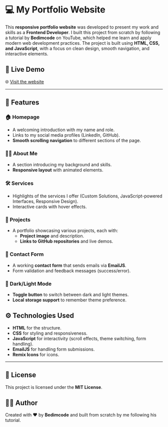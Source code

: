 # 💻 My Portfolio Website

This **responsive portfolio website** was developed to present my work and skills as a **Frontend Developer**. I built this project from scratch by following a tutorial by **Bedimcode** on YouTube, which helped me learn and apply modern web development practices. The project is built using **HTML, CSS, and JavaScript**, with a focus on clean design, smooth navigation, and interactive elements.

## 🌟 Live Demo

🌐 [Visit the website](https://personal-portfolio-23r43w.netlify.app/)

---

## 🚀 Features

### 🏠 Homepage

- A welcoming introduction with my name and role.
- Links to my social media profiles (LinkedIn, GitHub).
- **Smooth scrolling navigation** to different sections of the page.

### 👩‍💻 About Me

- A section introducing my background and skills.
- **Responsive layout** with animated elements.

### 🛠️ Services

- Highlights of the services I offer (Custom Solutions, JavaScript-powered Interfaces, Responsive Design).
- Interactive cards with hover effects.

### 📂 Projects

- A portfolio showcasing various projects, each with:
  - **Project image** and description.
  - **Links to GitHub repositories** and live demos.

### 📧 Contact Form

- A working **contact form** that sends emails via **EmailJS**.
- Form validation and feedback messages (success/error).

### 🌙 Dark/Light Mode

- **Toggle button** to switch between dark and light themes.
- **Local storage support** to remember theme preference.

## ⚙️ Technologies Used

- **HTML** for the structure.
- **CSS** for styling and responsiveness.
- **JavaScript** for interactivity (scroll effects, theme switching, form handling).
- **EmailJS** for handling form submissions.
- **Remix Icons** for icons.

---

## 📄 License

This project is licensed under the **MIT License**.

## 🧑‍💻 Author

Created with ❤️ by **Bedimcode** and built from scratch by me following his tutorial.



